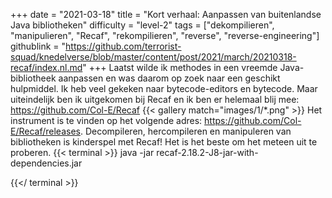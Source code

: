 +++
date = "2021-03-18"
title = "Kort verhaal: Aanpassen van buitenlandse Java bibliotheken"
difficulty = "level-2"
tags = ["dekompilieren", "manipulieren", "Recaf", "rekompilieren", "reverse", "reverse-engineering"]
githublink = "https://github.com/terrorist-squad/knedelverse/blob/master/content/post/2021/march/20210318-recaf/index.nl.md"
+++
Laatst wilde ik methodes in een vreemde Java-bibliotheek aanpassen en was daarom op zoek naar een geschikt hulpmiddel. Ik heb veel gekeken naar bytecode-editors en bytecode. Maar uiteindelijk ben ik uitgekomen bij Recaf en ik ben er helemaal blij mee: https://github.com/Col-E/Recaf
{{< gallery match="images/1/*.png" >}}
Het instrument is te vinden op het volgende adres: https://github.com/Col-E/Recaf/releases. Decompileren, hercompileren en manipuleren van bibliotheken is kinderspel met Recaf! Het is het beste om het meteen uit te proberen.
{{< terminal >}}
java -jar recaf-2.18.2-J8-jar-with-dependencies.jar

{{</ terminal >}}
